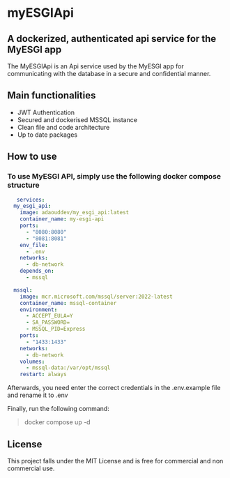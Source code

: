 # myESGIApi

## A dockerized, authenticated api service for the MyESGI app

The MyESGIApi is an Api service used by the MyESGI app for communicating with the database in a secure and confidential manner.


## Main functionalities
- JWT Authentication
- Secured and dockerised MSSQL instance 
- Clean file and code architecture 
- Up to date packages


## How to use 
### To use MyESGI API, simply use the following docker compose structure

```yaml
   services:
  my_esgi_api:
    image: adaouddev/my_esgi_api:latest
    container_name: my-esgi-api
    ports:
      - "8080:8080"
      - "8081:8081"
    env_file:
      - .env
    networks:
      - db-network
    depends_on:
      - mssql

  mssql:
    image: mcr.microsoft.com/mssql/server:2022-latest
    container_name: mssql-container
    environment:
      - ACCEPT_EULA=Y
      - SA_PASSWORD=
      - MSSQL_PID=Express
    ports:
      - "1433:1433"
    networks:
      - db-network
    volumes:
      - mssql-data:/var/opt/mssql
    restart: always 
```
Afterwards, you need enter the correct credentials in the .env.example file and rename it to .env

Finally, run the following command: 
>  docker compose up -d
## License
This project falls under the MIT License and is free for commercial and non commercial use.
